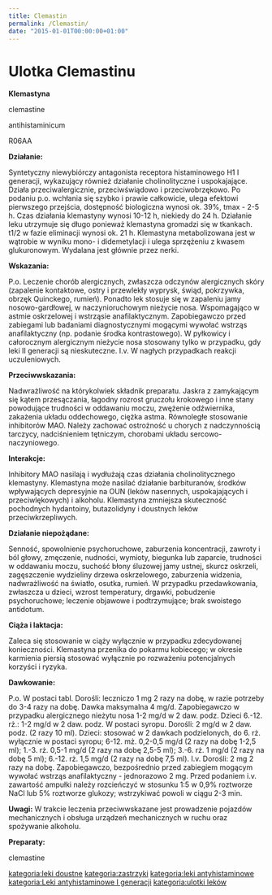 ```yaml
---
title: Clemastin
permalink: /Clemastin/
date: "2015-01-01T00:00:00+01:00"
---
```


Ulotka Clemastinu
=================

**Klemastyna**

clemastine

antihistaminicum

R06AA

**Działanie:**

Syntetyczny niewybiórczy antagonista receptora histaminowego H1 I generacji, wykazujący również działanie cholinolityczne i uspokajające. Działa przeciwalergicznie, przeciwświądowo i przeciwobrzękowo. Po podaniu p.o. wchłania się szybko i prawie całkowicie, ulega efektowi pierwszego przejścia, dostępność biologiczna wynosi ok. 39%, tmax - 2-5 h. Czas działania klemastyny wynosi 10-12 h, niekiedy do 24 h. Działanie leku utrzymuje się długo ponieważ klemastyna gromadzi się w tkankach. t1/2 w fazie eliminacji wynosi ok. 21 h. Klemastyna metabolizowana jest w wątrobie w wyniku mono- i didemetylacji i ulega sprzężeniu z kwasem glukuronowym. Wydalana jest głównie przez nerki.

**Wskazania:**

P.o. Leczenie chorób alergicznych, zwłaszcza odczynów alergicznych skóry (zapalenie kontaktowe, ostry i przewlekły wyprysk, świąd, pokrzywka, obrzęk Quinckego, rumień). Ponadto lek stosuje się w zapaleniu jamy nosowo-gardłowej, w naczynioruchowym nieżycie nosa. Wspomagająco w astmie oskrzelowej i wstrząsie anafilaktycznym. Zapobiegawczo przed zabiegami lub badaniami diagnostycznymi mogącymi wywołać wstrząs anafilaktyczny (np. podanie środka kontrastowego). W pyłkowicy i całorocznym alergicznym nieżycie nosa stosowany tylko w przypadku, gdy leki II generacji są nieskuteczne. I.v. W nagłych przypadkach reakcji uczuleniowych.

**Przeciwwskazania:**

Nadwrażliwość na którykolwiek składnik preparatu. Jaskra z zamykającym się kątem przesączania, łagodny rozrost gruczołu krokowego i inne stany powodujące trudności w oddawaniu moczu, zwężenie odźwiernika, zakażenia układu oddechowego, ciężka astma. Równoległe stosowanie inhibitorów MAO. Należy zachować ostrożność u chorych z nadczynnością tarczycy, nadciśnieniem tętniczym, chorobami układu sercowo-naczyniowego.

**Interakcje:**

Inhibitory MAO nasilają i wydłużają czas działania cholinolitycznego klemastyny. Klemastyna może nasilać działanie barbituranów, środków wpływających depresyjnie na OUN (leków nasennych, uspokajających i przeciwlękowych) i alkoholu. Klemastyna zmniejsza skuteczność pochodnych hydantoiny, butazolidyny i doustnych leków przeciwkrzepliwych.

**Działanie niepożądane:**

Senność, spowolnienie psychoruchowe, zaburzenia koncentracji, zawroty i ból głowy, zmęczenie, nudności, wymioty, biegunka lub zaparcie, trudności w oddawaniu moczu, suchość błony śluzowej jamy ustnej, skurcz oskrzeli, zagęszczenie wydzieliny drzewa oskrzelowego, zaburzenia widzenia, nadwrażliwość na światło, osutka, rumień. W przypadku przedawkowania, zwłaszcza u dzieci, wzrost temperatury, drgawki, pobudzenie psychoruchowe; leczenie objawowe i podtrzymujące; brak swoistego antidotum.

**Ciąża i laktacja:**

Zaleca się stosowanie w ciąży wyłącznie w przypadku zdecydowanej konieczności. Klemastyna przenika do pokarmu kobiecego; w okresie karmienia piersią stosować wyłącznie po rozważeniu potencjalnych korzyści i ryzyka.

**Dawkowanie:**

P.o. W postaci tabl. Dorośli: leczniczo 1 mg 2 razy na dobę, w razie potrzeby do 3-4 razy na dobę. Dawka maksymalna 4 mg/d. Zapobiegawczo w przypadku alergicznego nieżytu nosa 1-2 mg/d w 2 daw. podz. Dzieci 6.-12. rż.: 1-2 mg/d w 2 daw. podz. W postaci syropu. Dorośli: 2 mg/d w 2 daw. podz. (2 razy 10 ml). Dzieci: stosować w 2 dawkach podzielonych, do 6. rż. wyłącznie w postaci syropu; 6-12. mż. 0,2-0,5 mg/d (2 razy na dobę 1-2,5 ml); 1.-3. rż. 0,5-1 mg/d (2 razy na dobę 2,5-5 ml); 3.-6. rż. 1 mg/d (2 razy na dobę 5 ml); 6.-12. rż. 1,5 mg/d (2 razy na dobę 7,5 ml). I.v. Dorośli: 2 mg 2 razy na dobę. Zapobiegawczo, bezpośrednio przed zabiegiem mogącym wywołać wstrząs anafilaktyczny - jednorazowo 2 mg. Przed podaniem i.v. zawartość ampułki należy rozcieńczyć w stosunku 1:5 w 0,9% roztworze NaCl lub 5% roztworze glukozy; wstrzykiwać powoli w ciągu 2-3 min.

**Uwagi:** W trakcie leczenia przeciwwskazane jest prowadzenie pojazdów mechanicznych i obsługa urządzeń mechanicznych w ruchu oraz spożywanie alkoholu.

**Preparaty:**

clemastine

[kategoria:leki doustne](/atopedia/kategoria:leki_doustne "wikilink") [kategoria:zastrzyki](/atopedia/kategoria:zastrzyki "wikilink") [kategoria:leki antyhistaminowe](/atopedia/kategoria:leki_antyhistaminowe "wikilink") [kategoria:Leki antyhistaminowe I generacji](/atopedia/kategoria:Leki_antyhistaminowe_I_generacji "wikilink") [kategoria:ulotki leków](/atopedia/kategoria:ulotki_leków "wikilink")